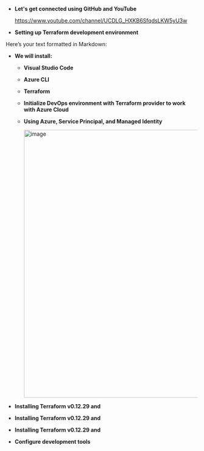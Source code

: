- **Let's get connected using GitHub and YouTube**

  https://www.youtube.com/channel/UCDLG_HXKB6SfqdsLKW5yU3w

- **Setting up Terraform development environment**

Here’s your text formatted in Markdown:


- **We will install:**
   - **Visual Studio Code**
   - **Azure CLI**
   - **Terraform**
   - **Initialize DevOps environment with Terraform provider to work with Azure Cloud**
   - **Using Azure, Service Principal, and Managed Identity**



  
     <img width="704" alt="image" src="https://github.com/user-attachments/assets/963e161b-e182-439b-87ca-c77ce409c557" />

- **Installing Terraform v0.12.29 and**  

- **Installing Terraform v0.12.29 and**  

- **Installing Terraform v0.12.29 and**  

- **Configure development tools**

